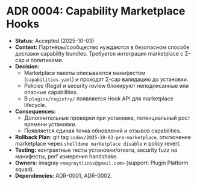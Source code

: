 # ADR 0004: Capability Marketplace Hooks

- **Status:** Accepted (2025-10-03)
- **Context:** Партнёры/сообщество нуждаются в безопасном способе доставки capability bundles. Требуется интеграция marketplace с Σ-cap и политиками.
- **Decision:**
  - Marketplace пакеты описываются манифестом (`capabilities.yaml`) и проходят Σ-cap валидацию до установки.
  - Policies (Rego) и security review блокируют неподписанные или опасные capabilities.
  - В `plugins/registry/` появляется Hook API для marketplace lifecycle.
- **Consequences:**
  - Дополнительные проверки при установке, потенциальный рост времени установки.
  - Появляется единая точка обновлений и отзывов capabilities.
- **Rollback Plan:** git tag `codex/2025-10-03-pre-marketplace`, отключение marketplace через `shelldone marketplace disable` и policy revert.
- **Testing:** контрактные тесты установки/отката, security fuzz на манифесты, perf измерения handshake.
- **Owners:** imagray `<magraytlinov@gmail.com>` (support: Plugin Platform squad).
- **Dependencies:** ADR-0001, ADR-0002.
